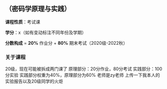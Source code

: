 ## （密码学原理与实践）

**课程性质**：考试课

**学分**：x（如有变动标注不同年份及学期）

**分数构成** = **20%** 作业分 + **80%** 期末考试（2020级-2022秋）

### 关于课程

20级，现在可能被拆成两门课了
原理部分：20分作业，80分考试
实践部分：100分实验
实践部分权重为40%，原理部分为60%
老师是zy老师
上传一下我本人的实验报告以及20级同学的火炬